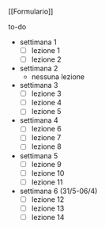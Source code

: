 [[Formulario]]

to-do
- settimana 1
	- [ ] lezione 1
	- [ ] lezione 2
- settimana 2
	- nessuna lezione
- settimana 3
	- [ ] lezione 3 
	- [ ] lezione 4
	- [ ] lezione 5
- settimana 4
	- [ ] lezione 6
	- [ ] lezione 7
	- [ ] lezione 8
- settimana 5
	- [ ] lezione 9
	- [ ] lezione 10
	- [ ] lezione 11
- settimana 6 (31/5-06/4)
	- [ ] lezione 12
	- [ ] lezione 13
	- [ ] lezione 14
